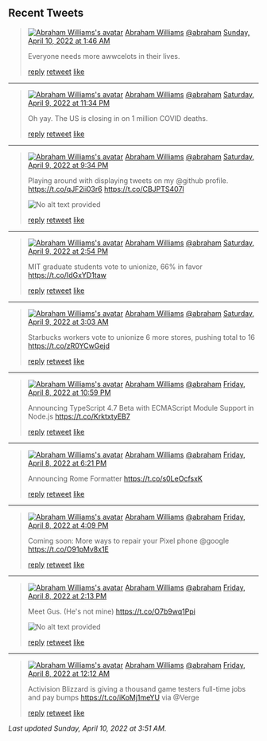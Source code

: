 ## Recent Tweets

> [![Abraham Williams's avatar](https://pbs.twimg.com/profile_images/897079141719195648/_mvh-QJH_mini.jpg)](https://twitter.com/abraham) [Abraham Williams](https://twitter.com/abraham) [@abraham](https://twitter.com/abraham) [Sunday, April 10, 2022 at 1:46 AM](https://twitter.com/abraham/status/1512970202069323782)
>
> Everyone needs more awwcelots in their lives.
>
> [reply](https://twitter.com/intent/tweet?in_reply_to=1512970202069323782) [retweet](https://twitter.com/intent/retweet?tweet_id=1512970202069323782) [like](https://twitter.com/intent/favorite?tweet_id=1512970202069323782)


---

> [![Abraham Williams's avatar](https://pbs.twimg.com/profile_images/897079141719195648/_mvh-QJH_mini.jpg)](https://twitter.com/abraham) [Abraham Williams](https://twitter.com/abraham) [@abraham](https://twitter.com/abraham) [Saturday, April 9, 2022 at 11:34 PM](https://twitter.com/abraham/status/1512937127327191054)
>
> Oh yay. The US is closing in on 1 million COVID deaths.
>
> [reply](https://twitter.com/intent/tweet?in_reply_to=1512937127327191054) [retweet](https://twitter.com/intent/retweet?tweet_id=1512937127327191054) [like](https://twitter.com/intent/favorite?tweet_id=1512937127327191054)


---

> [![Abraham Williams's avatar](https://pbs.twimg.com/profile_images/897079141719195648/_mvh-QJH_mini.jpg)](https://twitter.com/abraham) [Abraham Williams](https://twitter.com/abraham) [@abraham](https://twitter.com/abraham) [Saturday, April 9, 2022 at 9:34 PM](https://twitter.com/abraham/status/1512906793936109568)
>
> Playing around with displaying tweets on my @github profile. https://t.co/qJF2ii03r6 https://t.co/CBJPTS407l
>
> ![No alt text provided](https://pbs.twimg.com/media/FP7smmyXsAgWz8M.jpg)
>
> [reply](https://twitter.com/intent/tweet?in_reply_to=1512906793936109568) [retweet](https://twitter.com/intent/retweet?tweet_id=1512906793936109568) [like](https://twitter.com/intent/favorite?tweet_id=1512906793936109568)


---

> [![Abraham Williams's avatar](https://pbs.twimg.com/profile_images/897079141719195648/_mvh-QJH_mini.jpg)](https://twitter.com/abraham) [Abraham Williams](https://twitter.com/abraham) [@abraham](https://twitter.com/abraham) [Saturday, April 9, 2022 at 2:54 PM](https://twitter.com/abraham/status/1512806168795693068)
>
> MIT graduate students vote to unionize, 66% in favor
https://t.co/IdGxYD1taw
>
> [reply](https://twitter.com/intent/tweet?in_reply_to=1512806168795693068) [retweet](https://twitter.com/intent/retweet?tweet_id=1512806168795693068) [like](https://twitter.com/intent/favorite?tweet_id=1512806168795693068)


---

> [![Abraham Williams's avatar](https://pbs.twimg.com/profile_images/897079141719195648/_mvh-QJH_mini.jpg)](https://twitter.com/abraham) [Abraham Williams](https://twitter.com/abraham) [@abraham](https://twitter.com/abraham) [Saturday, April 9, 2022 at 3:03 AM](https://twitter.com/abraham/status/1512627218891034626)
>
> Starbucks workers vote to unionize 6 more stores, pushing total to 16 https://t.co/zR0YCwGejd
>
> [reply](https://twitter.com/intent/tweet?in_reply_to=1512627218891034626) [retweet](https://twitter.com/intent/retweet?tweet_id=1512627218891034626) [like](https://twitter.com/intent/favorite?tweet_id=1512627218891034626)


---

> [![Abraham Williams's avatar](https://pbs.twimg.com/profile_images/897079141719195648/_mvh-QJH_mini.jpg)](https://twitter.com/abraham) [Abraham Williams](https://twitter.com/abraham) [@abraham](https://twitter.com/abraham) [Friday, April 8, 2022 at 10:59 PM](https://twitter.com/abraham/status/1512565716360253442)
>
> Announcing TypeScript 4.7 Beta with ECMAScript Module Support in Node.js https://t.co/KrktxtyEB7
>
> [reply](https://twitter.com/intent/tweet?in_reply_to=1512565716360253442) [retweet](https://twitter.com/intent/retweet?tweet_id=1512565716360253442) [like](https://twitter.com/intent/favorite?tweet_id=1512565716360253442)


---

> [![Abraham Williams's avatar](https://pbs.twimg.com/profile_images/897079141719195648/_mvh-QJH_mini.jpg)](https://twitter.com/abraham) [Abraham Williams](https://twitter.com/abraham) [@abraham](https://twitter.com/abraham) [Friday, April 8, 2022 at 6:21 PM](https://twitter.com/abraham/status/1512495834088226819)
>
> Announcing Rome Formatter https://t.co/s0LeOcfsxK
>
> [reply](https://twitter.com/intent/tweet?in_reply_to=1512495834088226819) [retweet](https://twitter.com/intent/retweet?tweet_id=1512495834088226819) [like](https://twitter.com/intent/favorite?tweet_id=1512495834088226819)


---

> [![Abraham Williams's avatar](https://pbs.twimg.com/profile_images/897079141719195648/_mvh-QJH_mini.jpg)](https://twitter.com/abraham) [Abraham Williams](https://twitter.com/abraham) [@abraham](https://twitter.com/abraham) [Friday, April 8, 2022 at 4:09 PM](https://twitter.com/abraham/status/1512462583340621830)
>
> Coming soon: More ways to repair your Pixel phone @google https://t.co/O91pMv8x1E
>
> [reply](https://twitter.com/intent/tweet?in_reply_to=1512462583340621830) [retweet](https://twitter.com/intent/retweet?tweet_id=1512462583340621830) [like](https://twitter.com/intent/favorite?tweet_id=1512462583340621830)


---

> [![Abraham Williams's avatar](https://pbs.twimg.com/profile_images/897079141719195648/_mvh-QJH_mini.jpg)](https://twitter.com/abraham) [Abraham Williams](https://twitter.com/abraham) [@abraham](https://twitter.com/abraham) [Friday, April 8, 2022 at 2:13 PM](https://twitter.com/abraham/status/1512433392528338947)
>
> Meet Gus. (He's not mine) https://t.co/O7b9wq1Ppi
>
> ![No alt text provided](https://pbs.twimg.com/media/FP0-En1XEAkX9lH.jpg)
>
> [reply](https://twitter.com/intent/tweet?in_reply_to=1512433392528338947) [retweet](https://twitter.com/intent/retweet?tweet_id=1512433392528338947) [like](https://twitter.com/intent/favorite?tweet_id=1512433392528338947)


---

> [![Abraham Williams's avatar](https://pbs.twimg.com/profile_images/897079141719195648/_mvh-QJH_mini.jpg)](https://twitter.com/abraham) [Abraham Williams](https://twitter.com/abraham) [@abraham](https://twitter.com/abraham) [Friday, April 8, 2022 at 12:12 AM](https://twitter.com/abraham/status/1512221823877926913)
>
> Activision Blizzard is giving a thousand game testers full-time jobs and pay bumps https://t.co/iKoMj1meYU via @Verge
>
> [reply](https://twitter.com/intent/tweet?in_reply_to=1512221823877926913) [retweet](https://twitter.com/intent/retweet?tweet_id=1512221823877926913) [like](https://twitter.com/intent/favorite?tweet_id=1512221823877926913)


_Last updated Sunday, April 10, 2022 at 3:51 AM._
